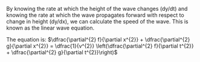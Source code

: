 By knowing the rate at which the height of the wave changes (dy/dt) and knowing the rate at which the wave propagates forward with respect to change in height (dy/dx), we can calculate the speed of the wave. This is known as the linear wave equation.

The equation is: $\dfrac{\partial^{2} f}{\partial x^{2}} + \dfrac{\partial^{2} g}{\partial x^{2}} = \dfrac{1}{v^{2}} \left(\dfrac{\partial^{2} f}{\partial t^{2}} + \dfrac{\partial^{2} g}{\partial t^{2}}\right)$